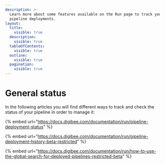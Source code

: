 ```yaml
---
description: >-
  Learn more about some features available on the Run page to track your
  pipeline deployments.
layout:
  title:
    visible: true
  description:
    visible: true
  tableOfContents:
    visible: true
  outline:
    visible: true
  pagination:
    visible: true
---
```


# General status

In the following articles you will find different ways to track and check the status of your pipeline in order to manage it:

{% embed url="https://docs.digibee.com/documentation/run/pipeline-deployment-status" %}

{% embed url="https://docs.digibee.com/documentation/run/pipeline-deployment-history-beta-restricted" %}

{% embed url="https://docs.digibee.com/documentation/run/how-to-use-the-global-search-for-deployed-pipelines-restricted-beta" %}
